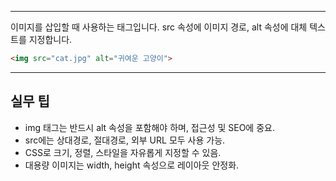 
---

이미지를 삽입할 때 사용하는 태그입니다. src 속성에 이미지 경로, alt 속성에 대체 텍스트를 지정합니다.

```html
<img src="cat.jpg" alt="귀여운 고양이">
```

---

## 실무 팁
- img 태그는 반드시 alt 속성을 포함해야 하며, 접근성 및 SEO에 중요.
- src에는 상대경로, 절대경로, 외부 URL 모두 사용 가능.
- CSS로 크기, 정렬, 스타일을 자유롭게 지정할 수 있음.
- 대용량 이미지는 width, height 속성으로 레이아웃 안정화.
